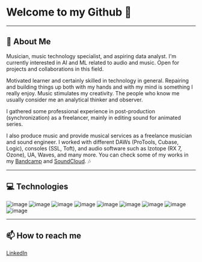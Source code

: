 <!--
**albertoranz/albertoranz** is a ✨ _special_ ✨ repository because its `README.md` (this file) appears on your GitHub profile.

Here are some ideas to get you started:

- 🔭 I’m currently working on ...
- 🌱 I’m currently learning ...
- 👯 I’m looking to collaborate on ...
- 🤔 I’m looking for help with ...
- 💬 Ask me about ...
- 📫 How to reach me: ...
- 😄 Pronouns: ...
- ⚡ Fun fact: ...
-->

# Welcome to my Github 👋

--- 

## 💬 About Me
Musician, music technology specialist, and aspiring data analyst. I'm currently interested in AI and ML related to audio and music. Open for projects and collaborations in this field.

Motivated learner and certainly skilled in technology in general. Repairing and building things up both with my hands and with my mind is something I really enjoy. Music stimulates my creativity. The people who know me usually consider me an analytical thinker and observer.

I gathered some professional experience in post-production (synchronization) as a freelancer, mainly in editing sound for animated series.

I also produce music and provide musical services as a freelance musician and sound engineer. I worked with different DAWs (ProTools, Cubase, Logic), consoles (SSL, Toft), and audio software such as Izotope (RX 7, Ozone), UA, Waves, and many more. You can check some of my works in my [Bandcamp](https://albertoranz.bandcamp.com/) and [SoundCloud](https://soundcloud.com/user-224022558). :notes:


---

## 💻 Technologies
![image](https://user-images.githubusercontent.com/84200692/128323385-712bd0d4-9537-4e74-8579-9ee65d861435.png)
![image](https://user-images.githubusercontent.com/84200692/128323520-8b6700dc-647e-4c68-83a8-1693ad0cf121.png)
![image](https://user-images.githubusercontent.com/84200692/128323588-3212a80d-c359-45e6-b9d8-a49bc37d6083.png)
![image](https://user-images.githubusercontent.com/84200692/128323996-8fad90dc-7e9d-4d79-9190-9cccb911382f.png)
![image](https://user-images.githubusercontent.com/84200692/128323880-6898e5cc-d752-4234-ad7c-ac39f264580f.png)
![image](https://user-images.githubusercontent.com/84200692/128324482-00418926-e320-477a-a57d-87868a1fe107.png)
![image](https://user-images.githubusercontent.com/84200692/128324554-e3ffb004-681f-47c9-bb83-d44a52a38674.png)
![image](https://user-images.githubusercontent.com/84200692/128324701-ca681a9f-bf69-41d4-99d8-613387a8af26.png)
![image](https://user-images.githubusercontent.com/84200692/128323222-f1cb870d-557e-4a49-b6fd-7afac69caacb.png)

---

## 📫 How to reach me

[LinkedIn](https://www.linkedin.com/in/alberto-ranz/)


